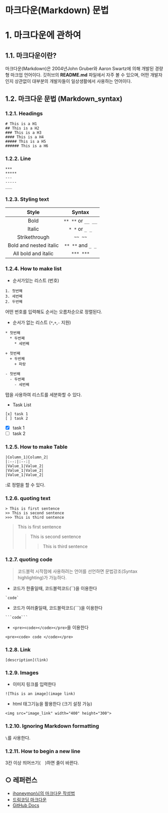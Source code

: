 마크다운(Markdown) 문법
===


# 1. 마크다운에 관하여
## 1.1. 마크다운이란?
마크다운(Markdown)은 2004년John Gruber와 Aaron Swartz에 의해 개발된 경량형 마크업 언어이다. 깃허브의 **README.md** 파일에서 자주 볼 수 있으며, 어떤 개발자인지 상관없이 대부분의 개발자들이 일상생활에서 사용하는 언어이다.
   
   
   
## 1.2. 마크다운 문법 (Markdown_syntax)
### 1.2.1. Headings
```
# This is a H1
## This is a H2
### This is a H3
#### This is a H4
##### This is a H5
###### This is a H6
```
   

### 1.2.2. Line


```
***
*****
---
-----
___
```

### 1.2.3. Styling text
|Style|Syntax|
|:--:|:--:|
|Bold|`** **` or `__ __`|
|Italic|`* *` or `_ _`|
|Strikethrough|`~~ ~~`|
|Bold and nested italic|`** **` and `_ _` |
|All bold and italic|`*** ***`|
    
### 1.2.4. How to make list

- 순서가있는 리스트 (번호)
```
1. 첫번째
3. 세번째
2. 두번째
```
어떤 번호를 입력해도 순서는 오름차순으로 정렬된다.   

- 순서가 없는 리스트 (`*`,`+`,`-` 지원)
```
* 첫번째
  * 두번째
    * 세번째

+ 첫번째
  + 두번째
    + 파랑

- 첫번째
  - 두번째
    - 세번째
```
탭을 사용하여 리스트를 세분화할 수 있다.

- Task List
```
[x] task 1
[ ] task 2
```
- [x] task 1
- [ ] task 2

### 1.2.5. How to make Table
```
|Column_1|Column_2|
|:--:|:--:|
|Value_1|Value_2|
|Value_1|Value_2|
|Value_1|Value_2|
```

:로 정렬을 할 수 있다.   

### 1.2.6. quoting text
```
> This is first sentence
>> This is second sentence
>>> This is third sentence
```
> This is first sentence   
>> This is second sentence   
>>> This is third sentence   

### 1.2.7. quoting code
> 코드블럭 시작점에 사용하려는 언어를 선언하면 문법강조(Syntax highlighting)가 가능하다.   

- 코드가 한줄일때, 코드블럭코드(\``)을 이용한다
<pre><code>`code`</code></pre>

- 코드가 여러줄일때, 코드블럭코드(\```)을 이용한다
<pre><code>```code```</code></pre>

- `<pre><code></code></pre>`을 이용한다
```
<pre><code> code </code></pre>
```


### 1.2.8. Link
```
[description](link)
```

### 1.2.9. Images
- 이미지 링크를 입력한다
```
![This is an image](image link)
```
- html 태그기능을 활용한다 (크기 설정 가능)
```
<img src="image_link" width="400" height="300">
```

### 1.2.10. Ignoring Markdown formatting
`\`를 사용한다.

### 1.2.11. How to begin a new line
3칸 이상 띄어쓰기(`  `)하면 줄이 바뀐다.


## ○ 레퍼런스
* [ihoneymon님의 마크다운 작성법](https://gist.github.com/ihoneymon/652be052a0727ad59601)
* [드림코딩 마크다운](https://www.youtube.com/watch?v=kMEb_BzyUqk)
* [GitHub Docs](https://docs.github.com/en/get-started/writing-on-github/getting-started-with-writing-and-formatting-on-github/basic-writing-and-formatting-syntax)
